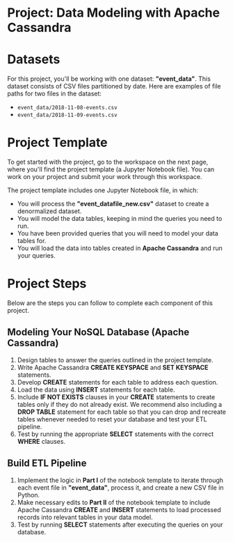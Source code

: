 # Project: Data Modeling with Apache Cassandra

# Datasets
For this project, you'll be working with one dataset: **"event_data"**. This dataset consists of CSV files partitioned by date. Here are examples of file paths for two files in the dataset:

- `event_data/2018-11-08-events.csv`
- `event_data/2018-11-09-events.csv`

# Project Template
To get started with the project, go to the workspace on the next page, where you'll find the project template (a Jupyter Notebook file). You can work on your project and submit your work through this workspace.

The project template includes one Jupyter Notebook file, in which:

- You will process the **"event_datafile_new.csv"** dataset to create a denormalized dataset.
- You will model the data tables, keeping in mind the queries you need to run.
- You have been provided queries that you will need to model your data tables for.
- You will load the data into tables created in **Apache Cassandra** and run your queries.

# Project Steps
Below are the steps you can follow to complete each component of this project.

## Modeling Your NoSQL Database (Apache Cassandra)
1. Design tables to answer the queries outlined in the project template.
2. Write Apache Cassandra **CREATE KEYSPACE** and **SET KEYSPACE** statements.
3. Develop **CREATE** statements for each table to address each question.
4. Load the data using **INSERT** statements for each table.
5. Include **IF NOT EXISTS** clauses in your **CREATE** statements to create tables only if they do not already exist. We recommend also including a **DROP TABLE** statement for each table so that you can drop and recreate tables whenever needed to reset your database and test your ETL pipeline.
6. Test by running the appropriate **SELECT** statements with the correct **WHERE** clauses.

## Build ETL Pipeline
1. Implement the logic in **Part I** of the notebook template to iterate through each event file in **"event_data"**, process it, and create a new CSV file in Python.
2. Make necessary edits to **Part II** of the notebook template to include Apache Cassandra **CREATE** and **INSERT** statements to load processed records into relevant tables in your data model.
3. Test by running **SELECT** statements after executing the queries on your database.
